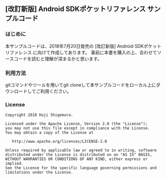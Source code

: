 ## [改訂新版] Android SDKポケットリファレンス サンプルコード

### はじめに

本サンプルコードは、2018年7月20日発売の [改訂新版] Android SDKポケットリファレンス に向けて作成してあります。
事前に本書を購入の上、合わせてソースコードを読むと理解が深まるかと思います。

### 利用方法

gitコマンドやツールを用いてgit cloneして本サンプルコードをローカル上にダウンロードしてご利用ください。

### License
```
Copyright 2018 Koji Shigemura.

Licensed under the Apache License, Version 2.0 (the "License");
you may not use this file except in compliance with the License.
You may obtain a copy of the License at

   http://www.apache.org/licenses/LICENSE-2.0

Unless required by applicable law or agreed to in writing, software
distributed under the License is distributed on an "AS IS" BASIS,
WITHOUT WARRANTIES OR CONDITIONS OF ANY KIND, either express or implied.
See the License for the specific language governing permissions and
limitations under the License.
```
